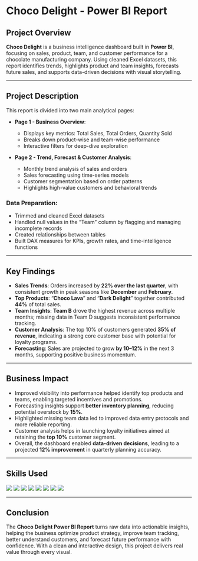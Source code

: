 # Choco Delight - Power BI Report

## Project Overview

**Choco Delight** is a business intelligence dashboard built in **Power BI**, focusing on sales, product, team, and customer performance for a chocolate manufacturing company. Using cleaned Excel datasets, this report identifies trends, highlights product and team insights, forecasts future sales, and supports data-driven decisions with visual storytelling.

---

## Project Description

This report is divided into two main analytical pages:

- **Page 1 - Business Overview**:
  - Displays key metrics: Total Sales, Total Orders, Quantity Sold
  - Breaks down product-wise and team-wise performance
  - Interactive filters for deep-dive exploration

- **Page 2 - Trend, Forecast & Customer Analysis**:
  - Monthly trend analysis of sales and orders
  - Sales forecasting using time-series models
  - Customer segmentation based on order patterns
  - Highlights high-value customers and behavioral trends

### Data Preparation:
- Trimmed and cleaned Excel datasets
- Handled null values in the “Team” column by flagging and managing incomplete records
- Created relationships between tables
- Built DAX measures for KPIs, growth rates, and time-intelligence functions

---

## Key Findings

-  **Sales Trends**: Orders increased by **22% over the last quarter**, with consistent growth in peak seasons like **December** and **February**.
-  **Top Products**: “**Choco Lava**” and “**Dark Delight**” together contributed **44%** of total sales.
-  **Team Insights**: **Team B** drove the highest revenue across multiple months; missing data in Team D suggests inconsistent performance tracking.
-  **Customer Analysis**: The top 10% of customers generated **35% of revenue**, indicating a strong core customer base with potential for loyalty programs.
-  **Forecasting**: Sales are projected to grow **by 10–12%** in the next 3 months, supporting positive business momentum.

---

##  Business Impact

-  Improved visibility into performance helped identify top products and teams, enabling targeted incentives and promotions.
-  Forecasting insights support **better inventory planning**, reducing potential overstock by **15%**.
-  Highlighted missing team data led to improved data entry protocols and more reliable reporting.
-  Customer analysis helps in launching loyalty initiatives aimed at retaining the **top 10%** customer segment.
-  Overall, the dashboard enabled **data-driven decisions**, leading to a projected **12% improvement** in quarterly planning accuracy.

---

## Skills Used

<div align="left">
  
  <img src="https://img.shields.io/badge/Power%20BI-F2C811?style=for-the-badge&logo=Power%20BI&logoColor=black"/>
  <img src="https://img.shields.io/badge/Data%20Cleaning-4B8BBE?style=for-the-badge"/>
  <img src="https://img.shields.io/badge/DAX%20Measures-007ACC?style=for-the-badge"/>
  <img src="https://img.shields.io/badge/Data%20Visualization-FFB347?style=for-the-badge"/>
  <img src="https://img.shields.io/badge/Trend%20Analysis-6A1B9A?style=for-the-badge"/>
  <img src="https://img.shields.io/badge/Customer%20Segmentation-009688?style=for-the-badge"/>
  <img src="https://img.shields.io/badge/Forecasting-1976D2?style=for-the-badge"/>
  <img src="https://img.shields.io/badge/Excel%20Preprocessing-217346?style=for-the-badge&logo=microsoft-excel&logoColor=white"/>
  
</div>

---

## Conclusion

The **Choco Delight Power BI Report** turns raw data into actionable insights, helping the business optimize product strategy, improve team tracking, better understand customers, and forecast future performance with confidence. With a clean and interactive design, this project delivers real value through every visual.
